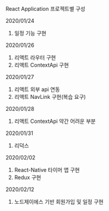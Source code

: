 React Application 프로젝트별 구성

2020/01/24 
1. 일정 기능 구현

2020/01/26
1. 리액트 라우터 구현
2. 리액트 ContextApi 구현

2020/01/27 
1. 리액트 외부 api 연동 
2. 리액트 NavLink 구현(복습 요구)

2020/01/28
1. 리액트 ContextApi 약간 어려운 부분 

2020/01/31
1. 리덕스

2020/02/02
1. React-Native 타이머 앱 구현
2. Redux 구현

2020/02/12
1. 노드제이에스 기반 회원가입 및 일정 구현

